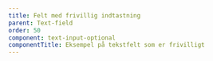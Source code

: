 ```yaml
---
title: Felt med frivillig indtastning
parent: Text-field
order: 50
component: text-input-optional
componentTitle: Eksempel på tekstfelt som er frivilligt
---
```

